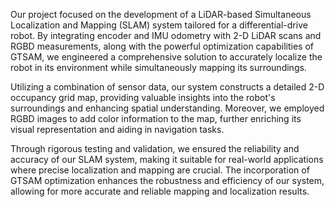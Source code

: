 Our project focused on the development of a LiDAR-based Simultaneous Localization and Mapping (SLAM) system tailored for a differential-drive robot. By integrating encoder and IMU odometry with 2-D LiDAR scans and RGBD measurements, along with the powerful optimization capabilities of GTSAM, we engineered a comprehensive solution to accurately localize the robot in its environment while simultaneously mapping its surroundings.

Utilizing a combination of sensor data, our system constructs a detailed 2-D occupancy grid map, providing valuable insights into the robot's surroundings and enhancing spatial understanding. Moreover, we employed RGBD images to add color information to the map, further enriching its visual representation and aiding in navigation tasks.

Through rigorous testing and validation, we ensured the reliability and accuracy of our SLAM system, making it suitable for real-world applications where precise localization and mapping are crucial. The incorporation of GTSAM optimization enhances the robustness and efficiency of our system, allowing for more accurate and reliable mapping and localization results.
